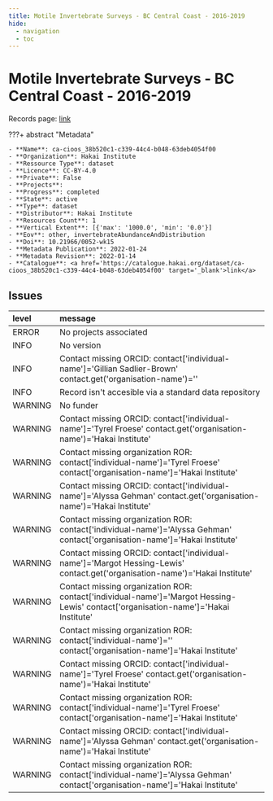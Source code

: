 ```yaml
---
title: Motile Invertebrate Surveys - BC Central Coast - 2016-2019
hide:
  - navigation
  - toc
---
```


# Motile Invertebrate Surveys - BC Central Coast - 2016-2019

Records page: <a href='https://catalogue.hakai.org/dataset/ca-cioos_38b520c1-c339-44c4-b048-63deb4054f00' target='_blank'>link</a>

???+ abstract "Metadata"

    - **Name**: ca-cioos_38b520c1-c339-44c4-b048-63deb4054f00 
    - **Organization**: Hakai Institute 
    - **Ressource Type**: dataset 
    - **Licence**: CC-BY-4.0 
    - **Private**: False 
    - **Projects**:  
    - **Progress**: completed 
    - **State**: active 
    - **Type**: dataset 
    - **Distributor**: Hakai Institute 
    - **Resources Count**: 1 
    - **Vertical Extent**: [{'max': '1000.0', 'min': '0.0'}] 
    - **Eov**: other, invertebrateAbundanceAndDistribution 
    - **Doi**: 10.21966/0052-wk15 
    - **Metadata Publication**: 2022-01-24 
    - **Metadata Revision**: 2022-01-14 
    - **Catalogue**: <a href='https://catalogue.hakai.org/dataset/ca-cioos_38b520c1-c339-44c4-b048-63deb4054f00' target='_blank'>link</a> 

<div id='map'></div>




## Issues
| level   | message                                                                                                                             |
|:--------|:------------------------------------------------------------------------------------------------------------------------------------|
| ERROR   | No projects associated                                                                                                              |
| INFO    | No version                                                                                                                          |
| INFO    | Contact missing ORCID: contact['individual-name']='Gillian Sadlier-Brown' contact.get('organisation-name')=''                       |
| INFO    | Record isn't accesible via a standard data repository                                                                               |
| WARNING | No funder                                                                                                                           |
| WARNING | Contact missing ORCID: contact['individual-name']='Tyrel Froese' contact.get('organisation-name')='Hakai Institute'                 |
| WARNING | Contact missing organization ROR:  contact['individual-name']='Tyrel Froese' contact['organisation-name']='Hakai Institute'         |
| WARNING | Contact missing ORCID: contact['individual-name']='Alyssa Gehman' contact.get('organisation-name')='Hakai Institute'                |
| WARNING | Contact missing organization ROR:  contact['individual-name']='Alyssa Gehman' contact['organisation-name']='Hakai Institute'        |
| WARNING | Contact missing ORCID: contact['individual-name']='Margot Hessing-Lewis' contact.get('organisation-name')='Hakai Institute'         |
| WARNING | Contact missing organization ROR:  contact['individual-name']='Margot Hessing-Lewis' contact['organisation-name']='Hakai Institute' |
| WARNING | Contact missing organization ROR:  contact['individual-name']='' contact['organisation-name']='Hakai Institute'                     |
| WARNING | Contact missing ORCID: contact['individual-name']='Tyrel Froese' contact.get('organisation-name')='Hakai Institute'                 |
| WARNING | Contact missing organization ROR:  contact['individual-name']='Tyrel Froese' contact['organisation-name']='Hakai Institute'         |
| WARNING | Contact missing ORCID: contact['individual-name']='Alyssa Gehman' contact.get('organisation-name')='Hakai Institute'                |
| WARNING | Contact missing organization ROR:  contact['individual-name']='Alyssa Gehman' contact['organisation-name']='Hakai Institute'        |


<script>
   document.addEventListener("DOMContentLoaded", function() {
    var map = L.map('map').setView([51.505, -125.09], 5);
    L.tileLayer('https://tile.openstreetmap.org/{z}/{x}/{y}.png', {
        maxZoom: 19,
        attribution: '&copy; <a href="http://www.openstreetmap.org/copyright">OpenStreetMap</a>'
    }).addTo(map);
    var geojsonFeature = {
        "type": "Feature",
        "properties": {
            "name" : "Motile Invertebrate Surveys - BC Central Coast - 2016-2019"
        },
        "geometry": {'type': 'Polygon', 'coordinates': [[[-128.17220557, 51.63545826], [-128.12482703, 51.63545826], [-128.12482703, 51.67145577], [-128.17220557, 51.67145577], [-128.17220557, 51.63545826]]]}
    }
    L.geoJSON(geojsonFeature).addTo(map);
   })
</script>